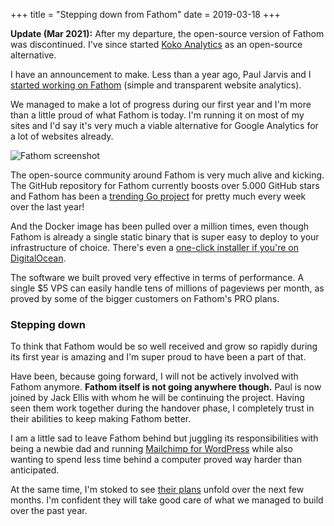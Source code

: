 +++
title = "Stepping down from Fathom"
date = 2019-03-18
+++

<div class="message">
	<strong>Update (Mar 2021):</strong> After my departure, the open-source version of Fathom was discontinued. I've since started <a href="https://www.kokoanalytics.com/">Koko Analytics</a> as an open-source alternative.
</div>


I have an announcement to make. Less than a year ago, Paul Jarvis and I [started working on Fathom](/blog/2018/reviving-ana-as-fathom/) (simple and transparent website analytics).

We managed to make a lot of progress during our first year and I'm more than a little proud of what Fathom is today. I'm running it on most of my sites and I'd say it's very much a viable alternative for Google Analytics for a lot of websites already.

![Fathom screenshot](/media/2019/fathom-screenshot.png)

The open-source community around Fathom is very much alive and kicking. The GitHub repository for Fathom currently boosts over 5.000 GitHub stars and Fathom has been a [trending Go project](https://github.com/trending/go) for pretty much every week over the last year!

And the Docker image has been pulled over a million times, even though Fathom is already a single static binary that is super easy to deploy to your infrastructure of choice. There's even a [one-click installer if you're on DigitalOcean](https://www.youtube.com/watch?v=KE0NKODYEAM).

The software we built proved very effective in terms of performance. A single $5 VPS can easily handle tens of millions of pageviews per month, as proved by some of the bigger customers on Fathom's PRO plans.

### Stepping down

To think that Fathom would be so well received and grow so rapidly during its first year is amazing and I'm super proud to have been a part of that.

Have been, because going forward, I will not be actively involved with Fathom anymore. **Fathom itself is not going anywhere though.** Paul is now joined by Jack Ellis with whom he will be continuing the project. Having seen them work together during the handover phase, I completely trust in their abilities to keep making Fathom better.

I am a little sad to leave Fathom behind but juggling its responsibilities with being a newbie dad and running [Mailchimp for WordPress](https://www.mc4wp.com/) while also wanting to spend less time behind a computer proved way harder than anticipated.

At the same time, I'm stoked to see [their plans](https://trello.com/b/x2aBwH2J/fathom-roadmap) unfold over the next few months. I'm confident they will take good care of what we managed to build over the past year.
